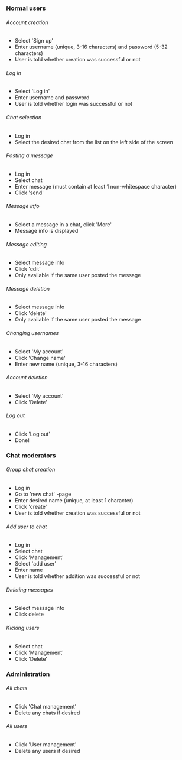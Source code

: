 ### Normal users

###### Account creation
- Select 'Sign up'
- Enter username (unique, 3-16 characters) and password (5-32 characters)
- User is told whether creation was successful or not

###### Log in
- Select 'Log in'
- Enter username and password
- User is told whether login was successful or not

###### Chat selection
- Log in
- Select the desired chat from the list on the left side of the screen

###### Posting a message
- Log in
- Select chat
- Enter message (must contain at least 1 non-whitespace character)
- Click 'send'

###### Message info
- Select a message in a chat, click 'More'
- Message info is displayed

###### Message editing
- Select message info
- Click 'edit'
- Only available if the same user posted the message

###### Message deletion
- Select message info
- Click 'delete'
- Only available if the same user posted the message

###### Changing usernames
- Select 'My account'
- Click 'Change name'
- Enter new name (unique, 3-16 characters)

###### Account deletion
- Select 'My account'
- Click 'Delete'

###### Log out
- Click 'Log out'
- Done!


### Chat moderators

###### Group chat creation
- Log in
- Go to 'new chat' -page
- Enter desired name (unique, at least 1 character)
- Click 'create'
- User is told whether creation was successful or not

###### Add user to chat

- Log in
- Select chat
- Click 'Management'
- Select 'add user'
- Enter name
- User is told whether addition was successful or not

###### Deleting messages
- Select message info
- Click delete

###### Kicking users
- Select chat
- Click 'Management'
- Click 'Delete'


### Administration

###### All chats
- Click 'Chat management'
- Delete any chats if desired

###### All users
- Click 'User management'
- Delete any users if desired
